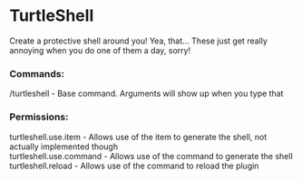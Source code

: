 # TurtleShell
Create a protective shell around you!
Yea, that... These just get really annoying when you do one of them a day, sorry!

### Commands:
/turtleshell - Base command. Arguments will show up when you type that

### Permissions:
turtleshell.use.item - Allows use of the item to generate the shell, not actually implemented though <br>
turtleshell.use.command - Allows use of the command to generate the shell <br>
turtleshell.reload - Allows use of the command to reload the plugin <br>
